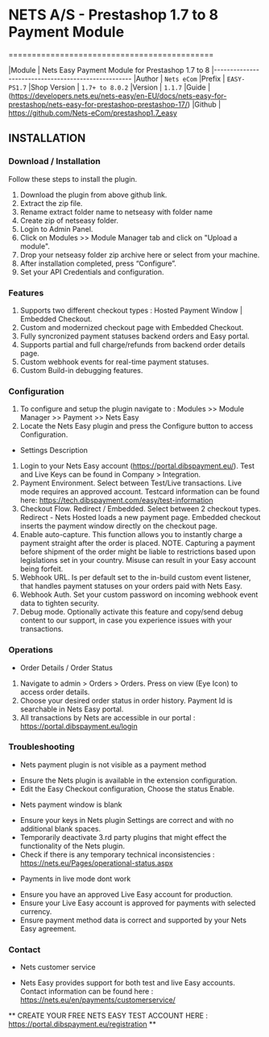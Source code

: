 # NETS A/S - Prestashop 1.7 to 8 Payment Module
============================================

|Module       | Nets Easy Payment Module for Prestashop 1.7 to 8
|----------------------------------------------------
|Author       | `Nets eCom`
|Prefix       | `EASY-PS1.7`
|Shop Version | `1.7+ to 8.0.2`
|Version      | `1.1.7`
|Guide        | (https://developers.nets.eu/nets-easy/en-EU/docs/nets-easy-for-prestashop/nets-easy-for-prestashop-prestashop-17/)
|Github       | https://github.com/Nets-eCom/prestashop1.7_easy

## INSTALLATION

### Download / Installation

Follow these steps to install the plugin.

01. Download the plugin from above github link.
02. Extract the zip file.
03. Rename extract folder name to netseasy with folder name
04. Create zip of netseasy folder.
05. Login to Admin Panel.
06. Click on Modules >> Module Manager tab and click on "Upload a module".
07. Drop your netseasy folder zip archive here or select from your machine.
08. After installation completed, press “Configure”.
09. Set your API Credentials and configuration.

### Features
01. Supports two different checkout types : Hosted Payment Window | Embedded Checkout.
02. Custom and modernized checkout page with Embedded Checkout.
03. Fully syncronized payment statuses backend orders and Easy portal. 
04. Supports partial and full charge/refunds from backend order details page.
05. Custom webhook events for real-time payment statuses.
06. Custom Build-in debugging features.

### Configuration
01. To configure and setup the plugin navigate to : Modules >> Module Manager >> Payment >> Nets Easy 
02. Locate the Nets Easy plugin and press the Configure button to access Configuration.

* Settings Description
01. Login to your Nets Easy account (https://portal.dibspayment.eu/). Test and Live Keys can be found in Company > Integration.
02. Payment Environment. Select between Test/Live transactions. Live mode requires an approved account. Testcard information can be found here: https://tech.dibspayment.com/easy/test-information 
03. Checkout Flow. Redirect / Embedded. Select between 2 checkout types. Redirect - Nets Hosted loads a new payment page. Embedded checkout inserts the payment window directly on the checkout page.
04. Enable auto-capture. This function allows you to instantly charge a payment straight after the order is placed.
   NOTE. Capturing a payment before shipment of the order might be liable to restrictions based upon legislations set in your country. Misuse can result in your Easy account being forfeit.
05. Webhook URL. Is per default set to the in-build custom event listener, that handles payment statuses on your orders paid with Nets Easy.
06. Webhook Auth. Set your custom password on incoming webhook event data to tighten security.
07. Debug mode. Optionally activate this feature and copy/send debug content to our support, in case you experience issues with your transactions.

### Operations
* Order Details / Order Status
01. Navigate to admin > Orders > Orders. Press on view (Eye Icon) to access order details.
02. Choose your desired order status in order history. Payment Id is searchable in Nets Easy portal.
03. All transactions by Nets are accessible in our portal : https://portal.dibspayment.eu/login

### Troubleshooting
* Nets payment plugin is not visible as a payment method
- Ensure the Nets plugin is available in the extension configuration.
- Edit the Easy Checkout configuration, Choose the status Enable.

* Nets payment window is blank
- Ensure your keys in Nets plugin Settings are correct and with no additional blank spaces.
- Temporarily deactivate 3.rd party plugins that might effect the functionality of the Nets plugin.
- Check if there is any temporary technical inconsistencies : https://nets.eu/Pages/operational-status.aspx

* Payments in live mode dont work
- Ensure you have an approved Live Easy account for production.
- Ensure your Live Easy account is approved for payments with selected currency.
- Ensure payment method data is correct and supported by your Nets Easy agreement.

### Contact
* Nets customer service
- Nets Easy provides support for both test and live Easy accounts. Contact information can be found here : https://nets.eu/en/payments/customerservice/

** CREATE YOUR FREE NETS EASY TEST ACCOUNT HERE : https://portal.dibspayment.eu/registration **
